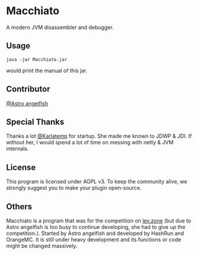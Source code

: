 # Macchiato
A modern JVM disassembler and debugger.

## Usage
```shell
java -jar Macchiato.jar
```
would print the manual of this jar.

## Contributor
[@Astro angelfish](https://github.com/astro-angelfish)

## Special Thanks
Thanks a lot [@Karlatemp](https://github.com/Karlatemp) for startup. She made me known to JDWP & JDI. If without her, I would spend a lot of time on messing with netty & JVM internals.

## License
This program is licensed under AGPL v3. To keep the community alive, we strongly suggest you to make your plugin open-source.

## Others
Macchiato is a program that was for the competition on [lev.zone](https://www.lev.zone/) (but due to Astro angelfish is too busy to continue developing, she had to give up the competition.). Started by Astro angelfish and developed by HashRun and OrangeMC.
It is still under heavy development and its functions or code might be changed massively.
